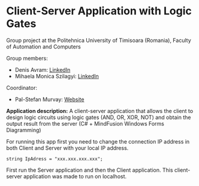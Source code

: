 # Client-Server Application with Logic Gates

Group project at the Politehnica University of Timisoara (Romania), Faculty of Automation and Computers

Group members:
- Denis Avram: [LinkedIn](https://www.linkedin.com/in/denis-avram-39b597209/)
- Mihaela Monica Szilagyi: [LinkedIn](https://www.linkedin.com/in/mihaela-monica-szilagyi-25878719a/)


Coordinator:
- Pal-Stefan Murvay: [Website](http://www.aut.upt.ro/~pal-stefan.murvay/)


**Application description:**
A client-server application that allows the client to design logic circuits using logic gates (AND, OR, XOR, NOT) and obtain the output result from the server (C# + MindFusion Windows Forms Diagramming)

For running this app first you need to change the connection IP address in both Client and Server with your local IP address.

    string IpAdress = "xxx.xxx.xxx.xxx";
    
First run the Server application and then the Client application.
This client-server application was made to run on localhost.
